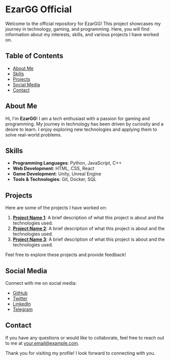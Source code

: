 # EzarGG Official

Welcome to the official repository for EzarGG! This project showcases my journey in technology, gaming, and programming. Here, you will find information about my interests, skills, and various projects I have worked on.

## Table of Contents

- [About Me](#about-me)
- [Skills](#skills)
- [Projects](#projects)
- [Social Media](#social-media)
- [Contact](#contact)

## About Me

Hi, I'm **EzarGG**! I am a tech enthusiast with a passion for gaming and programming. My journey in technology has been driven by curiosity and a desire to learn. I enjoy exploring new technologies and applying them to solve real-world problems.

## Skills

- **Programming Languages**: Python, JavaScript, C++
- **Web Development**: HTML, CSS, React
- **Game Development**: Unity, Unreal Engine
- **Tools & Technologies**: Git, Docker, SQL

## Projects

Here are some of the projects I have worked on:

1. **[Project Name 1](#)**: A brief description of what this project is about and the technologies used.
2. **[Project Name 2](#)**: A brief description of what this project is about and the technologies used.
3. **[Project Name 3](#)**: A brief description of what this project is about and the technologies used.

Feel free to explore these projects and provide feedback!

## Social Media

Connect with me on social media:

- [GitHub](https://github.com/yourusername)
- [Twitter](https://twitter.com/yourusername)
- [LinkedIn](https://linkedin.com/in/yourusername)
- [Telegram](https://t.me/yourusername)

## Contact

If you have any questions or would like to collaborate, feel free to reach out to me at [your.email@example.com](mailto:your.email@example.com).

Thank you for visiting my profile! I look forward to connecting with you.
